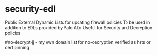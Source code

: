 # security-edl
Public External Dynamic Lists for updating firewall policies
To be used in addition to EDLs provided by Palo Alto
Useful for Security and Decryption policies



#no-decrypt-jj - my own domain list for no-decryption verified as hsts or cert pinning
